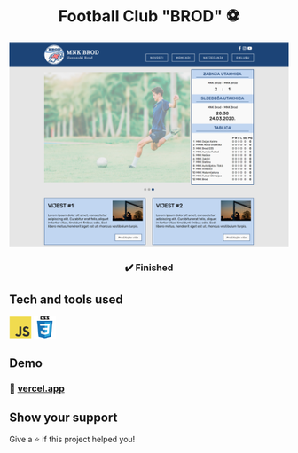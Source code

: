 <h1 align="center">Football Club "BROD" ⚽</h1>

![image](/img/show1.png)

<h3 align="center">✔️ Finished</h3>


## Tech and tools used
<p align="left">
<img src="https://raw.githubusercontent.com/devicons/devicon/master/icons/javascript/javascript-original.svg" alt="javascript" width="40" height="40"/>
<img src="https://raw.githubusercontent.com/devicons/devicon/master/icons/css3/css3-original-wordmark.svg" alt="css3" width="40" height="40"/>
</p>


## Demo
### 🚀 [vercel.app](https://football-club-alpha.vercel.app/)


## Show your support

Give a ⭐️ if this project helped you!
